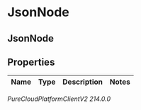 # JsonNode

## JsonNode

## Properties

|Name | Type | Description | Notes|
|------------ | ------------- | ------------- | -------------|



_PureCloudPlatformClientV2 214.0.0_
